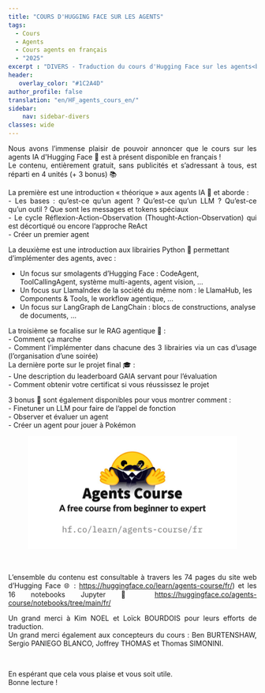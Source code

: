 ```yaml
---
title: "COURS D'HUGGING FACE SUR LES AGENTS"
tags:
  - Cours
  - Agents
  - Cours agents en français
  - "2025"
excerpt : "DIVERS - Traduction du cours d'Hugging Face sur les agents<br> - Difficulté : débutant"
header:
   overlay_color: "#1C2A4D"
author_profile: false
translation: "en/HF_agents_cours_en/"
sidebar:
    nav: sidebar-divers
classes: wide
---
```


<p style="text-align:justify;">
Nous avons l’immense plaisir de pouvoir annoncer que le cours sur les agents IA d'Hugging Face 🤗 est à présent disponible en français !<br>
Le contenu, entièrement gratuit, sans publicités et s’adressant à tous, est réparti en 4 unités (+ 3 bonus) 📚
</p>

<p style="text-align:justify;">
La première est une introduction « théorique » aux agents IA 🤵 et aborde :<br>
- Les bases : qu’est-ce qu’un agent ? Qu’est-ce qu’un LLM ? Qu’est-ce qu’un outil ? Que sont les messages et tokens spéciaux<br>
- Le cycle Réflexion-Action-Observation (Thought-Action-Observation) qui est décortiqué ou encore l’approche ReAct<br>
- Créer un premier agent<br>

La deuxième est une introduction aux librairies Python 🐍 permettant d’implémenter des agents, avec :<br>
- Un focus sur smolagents d’Hugging Face : CodeAgent, ToolCallingAgent, système multi-agents, agent vision, …<br>
- Un focus sur LlamaIndex de la société du même nom : le LlamaHub, les Components & Tools, le workflow agentique, …<br>
- Un focus sur LangGraph de LangChain : blocs de constructions, analyse de documents, …<br>
</p>

<p style="text-align:justify;">
La troisième se focalise sur le RAG agentique 🐶 :<br>
- Comment ça marche<br>
- Comment l’implémenter dans chacune des 3 librairies via un cas d’usage (l’organisation d’une soirée)<br>
La dernière porte sur le projet final 🎓 :<br>
- Une description du leaderboard GAIA servant pour l’évaluation<br>
- Comment obtenir votre certificat si vous réussissez le projet<br>
</p>

<p style="text-align:justify;">
3 bonus 🎁 sont également disponibles pour vous montrer comment :<br>
- Finetuner un LLM pour faire de l’appel de fonction<br>
- Observer et évaluer un agent<br>
- Créer un agent pour jouer à Pokémon<br>
</p>

<center>
<figure class="image">
  <img src="https://raw.githubusercontent.com/catie-aq/blog-vaniila/refs/heads/main/assets/images/Cours_agents/Cours_agents.png">
</figure>
</center>

<br>

<p style="text-align:justify;">
L’ensemble du contenu est consultable à travers les 74 pages du site web d’Hugging Face 🌐 : <a href=https://huggingface.co/learn/agents-course/fr/">https://huggingface.co/learn/agents-course/fr/</a>) et les 16 notebooks Jupyter 📓 <a href=https://huggingface.co/agents-course/notebooks/tree/main/fr/">https://huggingface.co/agents-course/notebooks/tree/main/fr/</a><br>
</p>

<p style="text-align:justify;">
Un grand merci à Kim NOEL et Loïck BOURDOIS pour leurs efforts de traduction.<br>
Un grand merci également aux concepteurs du cours : Ben BURTENSHAW, Sergio PANIEGO BLANCO, Joffrey THOMAS et Thomas SIMONINI.
</p>

<br>

<p style="text-align:justify;">En espérant que cela vous plaise et vous soit utile.<br>
Bonne lecture !</p>
